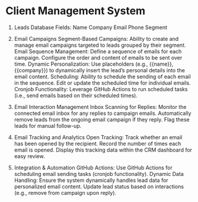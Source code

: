 # Client Management System

1. Leads Database
Fields:
Name
Company
Email
Phone
Segment

2. Email Campaigns
Segment-Based Campaigns:
Ability to create and manage email campaigns targeted to leads grouped by their segment.
Email Sequence Management:
Define a sequence of emails for each campaign.
Configure the order and content of emails to be sent over time.
Dynamic Personalization:
Use placeholders (e.g., {{name}}, {{company}}) to dynamically insert the lead’s personal details into the email content.
Scheduling:
Ability to schedule the sending of each email in the sequence.
Edit or update the scheduled time for individual emails.
Cronjob Functionality:
Leverage GitHub Actions to run scheduled tasks (i.e., send emails based on their scheduled times).

3. Email Interaction Management
Inbox Scanning for Replies:
Monitor the connected email inbox for any replies to campaign emails.
Automatically remove leads from the ongoing email campaign if they reply.
Flag these leads for manual follow-up.

4. Email Tracking and Analytics
Open Tracking:
Track whether an email has been opened by the recipient.
Record the number of times each email is opened.
Display this tracking data within the CRM dashboard for easy review.

5. Integration & Automation
GitHub Actions:
Use GitHub Actions for scheduling email sending tasks (cronjob functionality).
Dynamic Data Handling:
Ensure the system dynamically handles lead data for personalized email content.
Update lead status based on interactions (e.g., remove from campaign upon reply).


